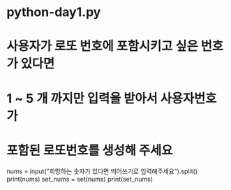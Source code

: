 # python-day1.py
# 사용자가 로또 번호에 포함시키고 싶은 번호가 있다면
# 1 ~ 5 개 까지만 입력을 받아서 사용자번호가
# 포함된 로또번호를 생성해 주세요
nums = input("희망하는 숫자가 있다면 띄어쓰기로 입력해주세요").split()
print(nums)
set_nums = set(nums)
print(set_nums)

